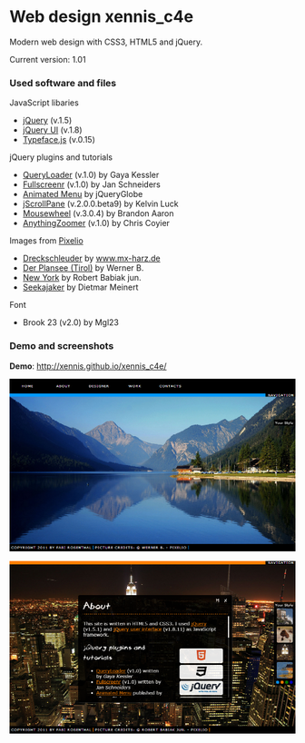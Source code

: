 # Web design xennis_c4e

Modern web design with CSS3, HTML5 and jQuery.

Current version: 1.01

### Used software and files

JavaScript libaries

* [jQuery](http://jquery.com) (v.1.5)
* [jQuery UI](http://jqueryui.com) (v.1.8)
* [Typeface.js](http://typeface.neocracy.org) (v.0.15)

jQuery plugins and tutorials

* [QueryLoader](http://www.gayadesign.com/diy/queryloader-preload-your-website-in-style/) (v.1.0) by Gaya Kessler
* [Fullscreenr](http://nanotux.com/blog/fullscreen/) (v.1.0) by Jan Schneiders
* [Animated Menu](http://jqueryglobe.com/article/animated-menu) by jQueryGlobe
* [jScrollPane](http://jscrollpane.kelvinluck.com) (v.2.0.0.beta9) by Kelvin Luck
* [Mousewheel](http://brandonaaron.net/code/mousewheel/docs) (v.3.0.4) by Brandon Aaron
* [AnythingZoomer](http://css-tricks.com/anythingzoomer-jquery-plugin/) (v.1.0) by Chris Coyier

Images from [Pixelio](http://www.pixelio.de)

* [Dreckschleuder](http://www.pixelio.de/details.php?image_id=291716) by www.mx-harz.de
* [Der Plansee (Tirol)](http://www.pixelio.de/details.php?image_id=302266) by Werner B.
* [New York](http://www.pixelio.de/details.php?image_id=318894) by Robert Babiak jun.
* [Seekajaker](http://www.pixelio.de/details.php?image_id=22367) by Dietmar Meinert

Font

* Brook 23 (v2.0) by Mgl23


### Demo and screenshots

**Demo**: http://xennis.github.io/xennis_c4e/

![main_nav](_screenshots/main_nav.png)

![main_article](_screenshots/main_article.png)